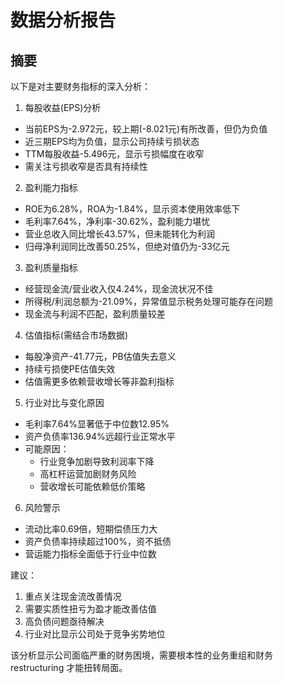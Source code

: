# 数据分析报告

## 摘要
以下是对主要财务指标的深入分析：

1. 每股收益(EPS)分析
- 当前EPS为-2.972元，较上期(-8.021元)有所改善，但仍为负值
- 近三期EPS均为负值，显示公司持续亏损状态
- TTM每股收益-5.496元，显示亏损幅度在收窄
- 需关注亏损收窄是否具有持续性

2. 盈利能力指标
- ROE为6.28%，ROA为-1.84%，显示资本使用效率低下
- 毛利率7.64%，净利率-30.62%，盈利能力堪忧
- 营业总收入同比增长43.57%，但未能转化为利润
- 归母净利润同比改善50.25%，但绝对值仍为-33亿元

3. 盈利质量指标
- 经营现金流/营业收入仅4.24%，现金流状况不佳
- 所得税/利润总额为-21.09%，异常值显示税务处理可能存在问题
- 现金流与利润不匹配，盈利质量较差

4. 估值指标(需结合市场数据)
- 每股净资产-41.77元，PB估值失去意义
- 持续亏损使PE估值失效
- 估值需更多依赖营收增长等非盈利指标

5. 行业对比与变化原因
- 毛利率7.64%显著低于中位数12.95%
- 资产负债率136.94%远超行业正常水平
- 可能原因：
  * 行业竞争加剧导致利润率下降
  * 高杠杆运营加剧财务风险
  * 营收增长可能依赖低价策略

6. 风险警示
- 流动比率0.69倍，短期偿债压力大
- 资产负债率持续超过100%，资不抵债
- 营运能力指标全面低于行业中位数

建议：
1. 重点关注现金流改善情况
2. 需要实质性扭亏为盈才能改善估值
3. 高负债问题亟待解决
4. 行业对比显示公司处于竞争劣势地位

该分析显示公司面临严重的财务困境，需要根本性的业务重组和财务 restructuring 才能扭转局面。

